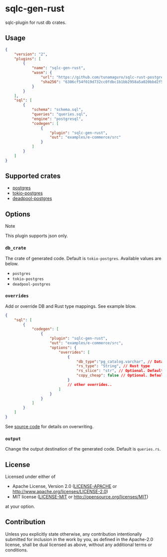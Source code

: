# sqlc-gen-rust

sqlc-plugin for rust db crates.

## Usage

```json
{
    "version": "2",
    "plugins": [
        {
            "name": "sqlc-gen-rust",
            "wasm": {
                "url": "https://github.com/tunamaguro/sqlc-rust-postgres/releases/download/v0.1.1/sqlc-gen-rust.wasm",
                "sha256": "6306cf54f019d732cc0fdbc1b1bb2958a5a020bbd2f5f6aeafd48045a60a631e"
            }
        }
    ],
    "sql": [
        {
            "schema": "schema.sql",
            "queries": "queries.sql",
            "engine": "postgresql",
            "codegen": [
                {
                    "plugin": "sqlc-gen-rust",
                    "out": "examples/e-commerce/src"
                }
            ]
        }
    ]
}
```

## Supported crates

- [postgres](https://crates.io/crates/postgres)
- [tokio-postgres](https://crates.io/crates/tokio-postgres)
- [deadpool-postgres](https://crates.io/crates/deadpool-postgres)



## Options

> [!NOTE]
> This plugin supports json only.

### `db_crate`

The crate of generated code. Default is `tokio-postgres`. Available values are below.

- `postgres`
- `tokio-postgres`
- `deadpool-postgres`

### `overrides`

Add or override DB and Rust type mappings. See example blow.

```json
{
    "sql": [
        {
            "codegen": [
                {
                    "plugin": "sqlc-gen-rust",
                    "out": "examples/e-commerce/src",
                    "options": {
                        "overrides": [
                            {
                                "db_type":"pg_catalog.varchar", // Database type
                                "rs_type": "String", // Rust type
                                "rs_slice": "str", // Optional. Default is None. If set, the argument of the generated code uses `&str` instead of `&String`.
                                "copy_cheap": false // Optional. Default is false. If true, the argument of the generated code uses `i32` instead of `&i32`.
                            }
                            // other overrides..
                        ]
                    }
                }
            ]
        }
    ]
}
```

See [source code](https://github.com/sqlc-dev/sqlc/blob/v1.29.0/internal/codegen/golang/postgresql_type.go#L37-L605) for details on overwriting.

### `output`

Change the output destination of the generated code. Default is `queries.rs`. 

## License

Licensed under either of

- Apache License, Version 2.0 ([LICENSE-APACHE](./LICENSE-APACHE) or <http://www.apache.org/licenses/LICENSE-2.0>)
- MIT license ([LICENSE-MIT](./LICENSE-MIT) or <http://opensource.org/licenses/MIT>)

at your option.

## Contribution

Unless you explicitly state otherwise, any contribution intentionally submitted for inclusion in the work by you, as defined in the Apache-2.0 license, shall be dual licensed as above, without any additional terms or conditions.